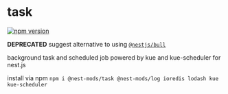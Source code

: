 # task
[![npm version](https://badge.fury.io/js/%40nest-mods%2Ftask.svg)](https://badge.fury.io/js/%40nest-mods%2Ftask)

**DEPRECATED** suggest alternative to using [`@nestjs/bull`](https://docs.nestjs.com/techniques/queues)

background task and scheduled job powered by kue and kue-scheduler for nest.js

install via npm `npm i @nest-mods/task @nest-mods/log ioredis lodash kue kue-scheduler`
